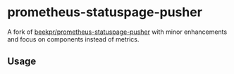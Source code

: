 # prometheus-statuspage-pusher

A fork of [beekpr/prometheus-statuspage-pusher](https://github.com/beekpr/prometheus-statuspage-pusher) with minor enhancements and focus on components instead of metrics.

## Usage

